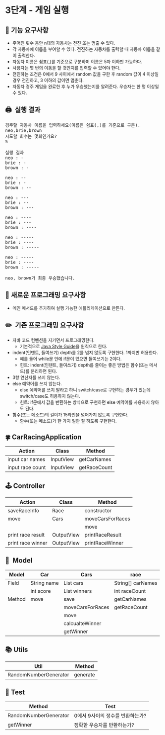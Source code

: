 # 3단계 - 게임 실행

## **🚀 기능 요구사항**

- 주어진 횟수 동안 n대의 자동차는 전진 또는 멈출 수 있다.
- 각 자동차에 이름을 부여할 수 있다. 전진하는 자동차를 출력할 때 자동차 이름을 같이 출력한다.
- 자동차 이름은 쉼표(,)를 기준으로 구분하며 이름은 5자 이하만 가능하다.
- 사용자는 몇 번의 이동을 할 것인지를 입력할 수 있어야 한다.
- 전진하는 조건은 0에서 9 사이에서 random 값을 구한 후 random 값이 4 이상일 경우 전진하고, 3 이하의 값이면 멈춘다.
- 자동차 경주 게임을 완료한 후 누가 우승했는지를 알려준다. 우승자는 한 명 이상일 수 있다.

## 🖨️  실행 결과

<pre>
경주할 자동차 이름을 입력하세요(이름은 쉼표(,)를 기준으로 구분).
neo,brie,brown
시도할 회수는 몇회인가요?
5

실행 결과
neo : -
brie : -
brown : -

neo : --
brie : -
brown : --

neo : ---
brie : --
brown : ---

neo : ----
brie : ---
brown : ----

neo : -----
brie : ----
brown : -----

neo : -----
brie : ----
brown : -----

neo, brown가 최종 우승했습니다.
</pre>

## **🎯 새로운 프로그래밍 요구사항**

- 메인 메서드를 추가하여 실행 가능한 애플리케이션으로 만든다.

## **✏️  기존 프로그래밍 요구사항**

- 자바 코드 컨벤션을 지키면서 프로그래밍한다.
  - 기본적으로 [Java Style Guide](https://github.com/woowacourse/woowacourse-docs/tree/master/styleguide/java)을 원칙으로 한다.
- indent(인덴트, 들여쓰기) depth를 2를 넘지 않도록 구현한다. 1까지만 허용한다.
  - 예를 들어 while문 안에 if문이 있으면 들여쓰기는 2이다.
  - 힌트: indent(인덴트, 들여쓰기) depth를 줄이는 좋은 방법은 함수(또는 메서드)를 분리하면 된다.
- 3항 연산자를 쓰지 않는다.
- else 예약어를 쓰지 않는다.
  - else 예약어를 쓰지 말라고 하니 switch/case로 구현하는 경우가 있는데 switch/case도 허용하지 않는다.
  - 힌트: if문에서 값을 반환하는 방식으로 구현하면 else 예약어를 사용하지 않아도 된다.
- 함수(또는 메소드)의 길이가 15라인을 넘어가지 않도록 구현한다.
  - 함수(또는 메소드)가 한 가지 일만 잘 하도록 구현한다.

## 🍀 CarRacingApplication

| Action | Class | Method |
| --- | --- | --- |
| input car names | InputView | getCarNames |
| input race count | InputView | getRaceCount |

## 🕹️ Controller

| Action            | Class      | Method           |
|-------------------|------------|------------------|
| saveRaceInfo      | Race       | constructor      |
| move              | Cars       | moveCarsForRaces |
|                   |            | move             |
| print race result | OutputView | printRaceResult  |
| print race winner | OutputView | printRaceWinner  |

## 🚗  Model

| Model | Car | Cars | race              |
| --- | --- | --- |-------------------|
| Field | String name | List<Car> cars | String[] carNames |
|  | int score | List<Car> winners | int raceCount|
| Method | move | save | getCarNames|
|  |  | moveCarsForRaces |getRaceCount|
|  |  | move |
|  |  | calcualteWinner |
|  |  | getWinner |

## **📚 Utils**

| Util | Method |
| --- | --- |
| RandomNumberGenerator | generate |

## **🧪 Test**

| Method | Test |
| --- | --- |
| RandomNumberGenerator | 0에서 9사이의 정수를 반환하는가? |
| getWinner | 정확한 우승자를 반환하는가? |
